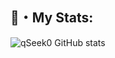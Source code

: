 ## 🚀・My Stats:

![qSeek0 GitHub stats](https://github-readme-stats.vercel.app/api?username=nolimits4me&show_icons=true&bg_color=00000000)


